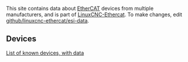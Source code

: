 This site contains data about [EtherCAT](http://ethercat.org) devices from multiple manufacturers, and is part of [LinuxCNC-Ethercat](http://github.com/linuxcnc-ethercat/linuxcnc-ethercat).  To make changes, edit [github/linuxcnc-ethercat/esi-data](http://github.com/linuxcnc-ethercat/esi-data).

## Devices

[List of known devices, with data](/esi-data/devices)
